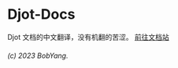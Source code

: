 # Djot-Docs
Djot 文档的中文翻译，没有机翻的苦涩。
[前往文档站](https://wuxian425.github.io/djot-docs)

###### (c) 2023 BobYang.
